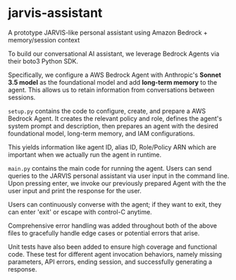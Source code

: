 # jarvis-assistant

A prototype JARVIS-like personal assistant using Amazon Bedrock + memory/session context

To build our conversational AI assistant, we leverage Bedrock Agents via their boto3 Python SDK.

Specifically, we configure a AWS Bedrock Agent with Anthropic's **Sonnet 3.5 model** as the foundational model and add **long-term memory** to the agent. This allows us to retain information from conversations between sessions.

`setup.py` contains the code to configure, create, and prepare a AWS Bedrock Agent. It creates the relevant policy and role, defines the agent's system prompt and description, then prepares an agent with the desired foundational model, long-term memory, and IAM configurations.

This yields information like agent ID, alias ID, Role/Policy ARN which are important when we actually run the agent in runtime.

`main.py` contains the main code for running the agent. Users can send queries to the JARVIS personal assistant via user input in the command line. Upon pressing enter, we invoke our previously prepared Agent with the the user input and print the response for the user.

Users can continuously converse with the agent; if they want to exit, they can enter 'exit' or escape with control-C anytime.

Comprehensive error handling was added throughout both of the above files to gracefully handle edge cases or potential errors that arise.

Unit tests have also been added to ensure high coverage and functional code. These test for different agent invocation behaviors, namely missing parameters, API errors, ending session, and successfully generating a response.
